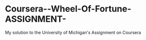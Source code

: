 # Coursera--Wheel-Of-Fortune-ASSIGNMENT-
My solution to the University of Michigan's Assignment on Coursera
